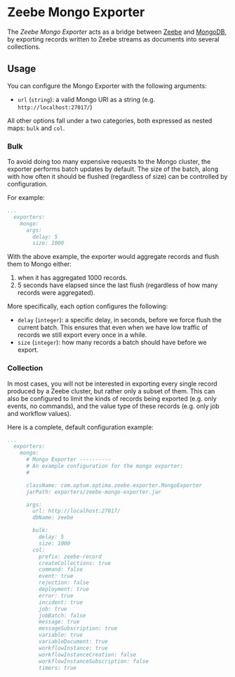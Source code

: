 # Zeebe Mongo Exporter

The _Zeebe Mongo Exporter_ acts as a bridge between
[Zeebe](https://zeebe.io/) and [MongoDB](https://www.mongodb.com),
by exporting records written to Zeebe streams as documents into several collections.

## Usage

You can configure the Mongo Exporter with the following arguments:

* `url` (`string`): a valid Mongo URI as a string (e.g. `http://localhost:27017/`)

All other options fall under a two categories, both expressed as nested maps: `bulk` and `col`.

### Bulk

To avoid doing too many expensive requests to the Mongo cluster, the exporter
performs batch updates by default. The size of the batch, along with how often
it should be flushed (regardless of size) can be controlled by configuration.

For example:

```yaml
...
  exporters:
    mongo:
      args:
        delay: 5
        size: 1000
```

With the above example, the exporter would aggregate records and flush them to Mongo
either:
  1. when it has aggregated 1000 records.
  2. 5 seconds have elapsed since the last flush (regardless of how many records were aggregated).

More specifically, each option configures the following:

* `delay` (`integer`): a specific delay, in seconds, before we force flush the current batch. This ensures
that even when we have low traffic of records we still export every once in a while.
* `size` (`integer`): how many records a batch should have before we export.

### Collection

In most cases, you will not be interested in exporting every single record produced by a
Zeebe cluster, but rather only a subset of them. This can also be configured to limit the
kinds of records being exported (e.g. only events, no commands), and the value type of these
records (e.g. only job and workflow values).


Here is a complete, default configuration example:

```yaml
...
  exporters:
    mongo:
      # Mongo Exporter ----------
      # An example configuration for the mongo exporter:
      #

      className: com.optum.optima.zeebe.exporter.MongoExporter
      jarPath: exporters/zeebe-mongo-exporter.jar

      args:
        url: http://localhost:27017/
        dbName: zeebe

        bulk:
          delay: 5
          size: 1000
        col:
          prefix: zeebe-record
          createCollections: true
          command: false
          event: true
          rejection: false
          deployment: true
          error: true
          incident: true
          job: true
          jobBatch: false
          message: true
          messageSubscription: true
          variable: true
          variableDocument: true
          workflowInstance: true
          workflowInstanceCreation: false
          workflowInstanceSubscription: false
          timers: true
```
